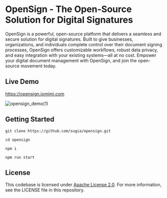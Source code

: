 # OpenSign - The Open-Source Solution for Digital Signatures
OpenSign is a powerful, open-source platform that delivers a seamless and secure solution for digital signatures. Built to give businesses, organizations, and individuals complete control over their document signing processes, OpenSign offers customizable workflows, robust data privacy, and easy integration with your existing systems—all at no cost. Empower your digital document management with OpenSign, and join the open-source movement today.

## Live Demo
https://opensign.jomimi.com


![opensign_demo(1)](https://github.com/user-attachments/assets/50876ef6-1aaa-4d69-9580-7cfdfed40188)


## Getting Started
```
git clone https://github.com/sugia/opensign.git

cd opensign

npm i

npm run start
```

## License
This codebase is licensed under [Apache License 2.0](https://github.com/sugia/React-Landing-Page-Template/blob/main/LICENSE). For more information, see the LICENSE file in this repository.
